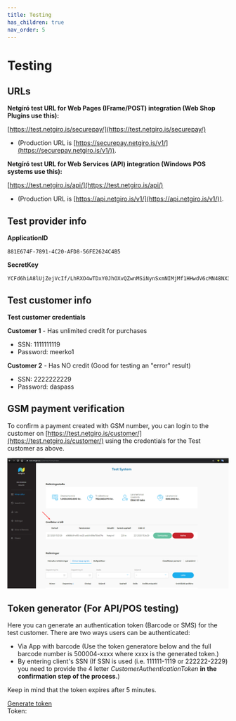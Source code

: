 ```yaml
---
title: Testing
has_children: true
nav_order: 5
---
```


# Testing

## URLs

**Netgíró test URL for Web Pages (IFrame/POST) integration (Web Shop Plugins use this):**

[https://test.netgiro.is/securepay/](https://test.netgiro.is/securepay/) 
- (Production URL is [https://securepay.netgiro.is/v1/](https://securepay.netgiro.is/v1/)).


**Netgíró test URL for Web Services (API) integration (Windows POS systems use this):**

[https://test.netgiro.is/api/](https://test.netgiro.is/api/) 
- (Production URL is [https://api.netgiro.is/v1/](https://api.netgiro.is/v1/)).

## Test provider info

**ApplicationID**
~~~
881E674F-7891-4C20-AFD8-56FE2624C4B5
~~~

**SecretKey**
~~~
YCFd6hiA8lUjZejVcIf/LhRXO4wTDxY0JhOXvQZwnMSiNynSxmNIMjMf1HHwdV6cMN48NX3ZipA9q9hLPb9C1ZIzMH5dvELPAHceiu7LbZzmIAGeOf/OUaDrk2Zq2dbGacIAzU6yyk4KmOXRaSLi8KW8t3krdQSX7Ecm8Qunc/A=
~~~

## Test customer info

**Test customer credentials**

**Customer 1** - Has unlimited credit for purchases

- SSN: 1111111119 
- Password: meerko1

**Customer 2** - Has NO credit (Good for testing an "error" result)

- SSN: 2222222229
- Password: daspass

## GSM payment verification

To confirm a payment created with GSM number, you can login to the customer on [https://test.netgiro.is/customer/](https://test.netgiro.is/customer/) using the credentials for the Test customer as above.

<img src="https://raw.githubusercontent.com/netgiro/netgiro.github.io/master/images/payment_requests_on_customer.png" alt="payment_requests_on_customer">


## Token generator (For API/POS testing)

Here you can generate an authentication token (Barcode or SMS) for the test customer. There are two ways users can be authenticated:

- Via App with barcode (Use the token generatore below and the full barcode number is 500004-xxxx where xxxx is the generated token.)
- By entering client's SSN (If SSN is used (i.e. 111111-1119 or 222222-2229) you need to provide the 4 letter <em>CustomerAuthenticationToken</em> **in the confirmation step of the process.**)

Keep in mind that the token expires after 5 minutes.

<a href="#" class="btn btn-primary btn-generate-code">Generate token</a> <br>
Token: <br><span class="bold" id="span-code" style="font-size:45px"></span>
<script
  src="https://code.jquery.com/jquery-3.4.1.min.js"
  integrity="sha256-CSXorXvZcTkaix6Yvo6HppcZGetbYMGWSFlBw8HfCJo="
  crossorigin="anonymous">
</script>
  
<script>
var applicationKey = "881e674f-7891-4c20-afd8-56fe2624c4b5";
var secretKey = "YCFd6hiA8lUjZejVcIf/LhRXO4wTDxY0JhOXvQZwnMSiNynSxmNIMjMf1HHwdV6cMN48NX3ZipA9q9hLPb9C1ZIzMH5dvELPAHceiu7LbZzmIAGeOf/OUaDrk2Zq2dbGacIAzU6yyk4KmOXRaSLi8KW8t3krdQSX7Ecm8Qunc/A=";
var apiUrl = "https://test.netgiro.is/api/";

function RequestConfirmation(e) {
    e.preventDefault();

    var dataSerialized = $.param({
        Customer: '1111111119'
    });
	
    var url = apiUrl + "Account/RequestConfirmation?" + dataSerialized;
    var nonce = (new Date()).getTime();

    // Signature should be calculated server side, so that secret key stays a secret
    var signature = CryptoJS.SHA256(secretKey + nonce  + url);

    GetRequest(e, signature, url, nonce);
}

function GetRequest(e, signature, url, nonce)
{
	$("#span-code").html("Loading...");
    $.ajax({
        url: url,
        cache: true,
        type: "GET",      
        beforeSend: function (request) {
            request.setRequestHeader("Netgiro_AppKey", applicationKey);
            request.setRequestHeader("Netgiro_Nonce", nonce);
            request.setRequestHeader("Netgiro_Signature", signature);
        },     
        success: function (response) {
            $("#span-code").html(response.Message);
        },
        error: function (error) {
			$("#span-code").html("Error loading code!");
        }
    });
}
</script>

<script>
var CryptoJS=CryptoJS||function(i,p){var f={},q=f.lib={},j=q.Base=function(){function a(){}return{extend:function(h){a.prototype=this;var d=new a;h&&d.mixIn(h);d.$super=this;return d},create:function(){var a=this.extend();a.init.apply(a,arguments);return a},init:function(){},mixIn:function(a){for(var d in a)a.hasOwnProperty(d)&&(this[d]=a[d]);a.hasOwnProperty("toString")&&(this.toString=a.toString)},clone:function(){return this.$super.extend(this)}}}(),k=q.WordArray=j.extend({init:function(a,h){a=
this.words=a||[];this.sigBytes=h!=p?h:4*a.length},toString:function(a){return(a||m).stringify(this)},concat:function(a){var h=this.words,d=a.words,c=this.sigBytes,a=a.sigBytes;this.clamp();if(c%4)for(var b=0;b<a;b++)h[c+b>>>2]|=(d[b>>>2]>>>24-8*(b%4)&255)<<24-8*((c+b)%4);else if(65535<d.length)for(b=0;b<a;b+=4)h[c+b>>>2]=d[b>>>2];else h.push.apply(h,d);this.sigBytes+=a;return this},clamp:function(){var a=this.words,b=this.sigBytes;a[b>>>2]&=4294967295<<32-8*(b%4);a.length=i.ceil(b/4)},clone:function(){var a=
j.clone.call(this);a.words=this.words.slice(0);return a},random:function(a){for(var b=[],d=0;d<a;d+=4)b.push(4294967296*i.random()|0);return k.create(b,a)}}),r=f.enc={},m=r.Hex={stringify:function(a){for(var b=a.words,a=a.sigBytes,d=[],c=0;c<a;c++){var e=b[c>>>2]>>>24-8*(c%4)&255;d.push((e>>>4).toString(16));d.push((e&15).toString(16))}return d.join("")},parse:function(a){for(var b=a.length,d=[],c=0;c<b;c+=2)d[c>>>3]|=parseInt(a.substr(c,2),16)<<24-4*(c%8);return k.create(d,b/2)}},s=r.Latin1={stringify:function(a){for(var b=
a.words,a=a.sigBytes,d=[],c=0;c<a;c++)d.push(String.fromCharCode(b[c>>>2]>>>24-8*(c%4)&255));return d.join("")},parse:function(a){for(var b=a.length,d=[],c=0;c<b;c++)d[c>>>2]|=(a.charCodeAt(c)&255)<<24-8*(c%4);return k.create(d,b)}},g=r.Utf8={stringify:function(a){try{return decodeURIComponent(escape(s.stringify(a)))}catch(b){throw Error("Malformed UTF-8 data");}},parse:function(a){return s.parse(unescape(encodeURIComponent(a)))}},b=q.BufferedBlockAlgorithm=j.extend({reset:function(){this._data=k.create();
this._nDataBytes=0},_append:function(a){"string"==typeof a&&(a=g.parse(a));this._data.concat(a);this._nDataBytes+=a.sigBytes},_process:function(a){var b=this._data,d=b.words,c=b.sigBytes,e=this.blockSize,f=c/(4*e),f=a?i.ceil(f):i.max((f|0)-this._minBufferSize,0),a=f*e,c=i.min(4*a,c);if(a){for(var g=0;g<a;g+=e)this._doProcessBlock(d,g);g=d.splice(0,a);b.sigBytes-=c}return k.create(g,c)},clone:function(){var a=j.clone.call(this);a._data=this._data.clone();return a},_minBufferSize:0});q.Hasher=b.extend({init:function(){this.reset()},
reset:function(){b.reset.call(this);this._doReset()},update:function(a){this._append(a);this._process();return this},finalize:function(a){a&&this._append(a);this._doFinalize();return this._hash},clone:function(){var a=b.clone.call(this);a._hash=this._hash.clone();return a},blockSize:16,_createHelper:function(a){return function(b,d){return a.create(d).finalize(b)}},_createHmacHelper:function(a){return function(b,d){return e.HMAC.create(a,d).finalize(b)}}});var e=f.algo={};return f}(Math);
(function(i){var p=CryptoJS,f=p.lib,q=f.WordArray,f=f.Hasher,j=p.algo,k=[],r=[];(function(){function f(a){for(var b=i.sqrt(a),d=2;d<=b;d++)if(!(a%d))return!1;return!0}function g(a){return 4294967296*(a-(a|0))|0}for(var b=2,e=0;64>e;)f(b)&&(8>e&&(k[e]=g(i.pow(b,0.5))),r[e]=g(i.pow(b,1/3)),e++),b++})();var m=[],j=j.SHA256=f.extend({_doReset:function(){this._hash=q.create(k.slice(0))},_doProcessBlock:function(f,g){for(var b=this._hash.words,e=b[0],a=b[1],h=b[2],d=b[3],c=b[4],i=b[5],j=b[6],k=b[7],l=0;64>
l;l++){if(16>l)m[l]=f[g+l]|0;else{var n=m[l-15],o=m[l-2];m[l]=((n<<25|n>>>7)^(n<<14|n>>>18)^n>>>3)+m[l-7]+((o<<15|o>>>17)^(o<<13|o>>>19)^o>>>10)+m[l-16]}n=k+((c<<26|c>>>6)^(c<<21|c>>>11)^(c<<7|c>>>25))+(c&i^~c&j)+r[l]+m[l];o=((e<<30|e>>>2)^(e<<19|e>>>13)^(e<<10|e>>>22))+(e&a^e&h^a&h);k=j;j=i;i=c;c=d+n|0;d=h;h=a;a=e;e=n+o|0}b[0]=b[0]+e|0;b[1]=b[1]+a|0;b[2]=b[2]+h|0;b[3]=b[3]+d|0;b[4]=b[4]+c|0;b[5]=b[5]+i|0;b[6]=b[6]+j|0;b[7]=b[7]+k|0},_doFinalize:function(){var f=this._data,g=f.words,b=8*this._nDataBytes,
e=8*f.sigBytes;g[e>>>5]|=128<<24-e%32;g[(e+64>>>9<<4)+15]=b;f.sigBytes=4*g.length;this._process()}});p.SHA256=f._createHelper(j);p.HmacSHA256=f._createHmacHelper(j)})(Math);
</script>
<script>
    $(".btn-generate-code").on("click", function (e) {
        RequestConfirmation(e);
        return false;
    });
</script>
